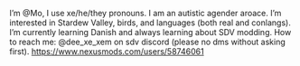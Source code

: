 I’m @Mo, I use xe/he/they pronouns. I am an autistic agender aroace.
I’m interested in Stardew Valley, birds, and languages (both real and conlangs).
I’m currently learning Danish and always learning about SDV modding.
How to reach me: @dee_xe_xem on sdv discord (please no dms without asking first).
https://www.nexusmods.com/users/58746061

<!---
PurpleChickadee/PurpleChickadee is a ✨ special ✨ repository because its `README.md` (this file) appears on your GitHub profile.
You can click the Preview link to take a look at your changes.
--->
